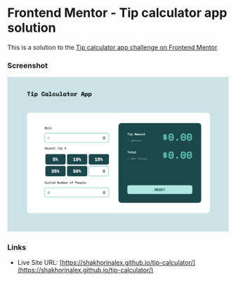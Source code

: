 # Frontend Mentor - Tip calculator app solution

This is a solution to the [Tip calculator app challenge on Frontend Mentor](https://www.frontendmentor.io/challenges/tip-calculator-app-ugJNGbJUX)

### Screenshot

![](./screenshot.png)

### Links

- Live Site URL: [https://shakhorinalex.github.io/tip-calculator/](https://shakhorinalex.github.io/tip-calculator/)
